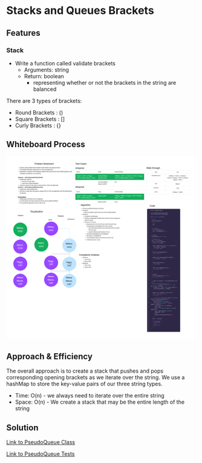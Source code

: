 # Stacks and Queues Brackets

## Features

### Stack

- Write a function called validate brackets
  - Arguments: string
  - Return: boolean
    - representing whether or not the brackets in the string are balanced

There are 3 types of brackets:

- Round Brackets : ()
- Square Brackets : []
- Curly Brackets : {}

## Whiteboard Process

![Whiteboard Image](cc12.png)

## Approach & Efficiency

The overall approach is to create a stack that pushes and pops corresponding opening brackets as we iterate over the string. We use a hashMap to store the key-value pairs of our three string types.

- Time: O(n)  - we always need to iterate over the entire string
- Space: O(n) - We create a stack that may be the entire length of the string


## Solution

[Link to PseudoQueue Class](lib/src/main/java/codechallenges/Brackets.java)

[Link to PseudoQueue Tests](lib/src/test/java/codechallenges/BracketsTest.java)
